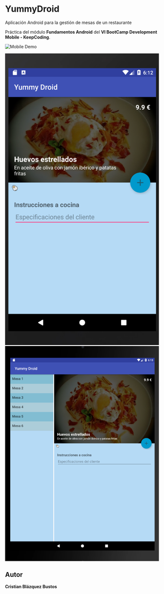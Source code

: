 # YummyDroid

Aplicación Android para la gestión de mesas de un restaurante

Práctica del módulo **Fundamentos Android** del **VI BootCamp Development Mobile - KeepCoding**.

![Mobile Demo](./mobile_demo.gif)

![Mobile Screen](./mobile_screen.png) ![Tablet Screen](./tablet_screen.png)

## Autor
**Cristian Blázquez Bustos**
